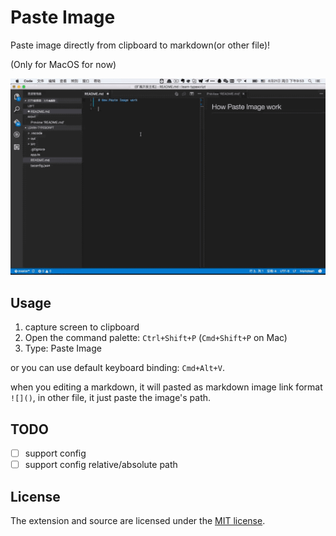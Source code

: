 # Paste Image

Paste image directly from clipboard to markdown(or other file)!

(Only for MacOS for now)

![](./res/vscode-paste-image.gif)

## Usage

1. capture screen to clipboard
2. Open the command palette: `Ctrl+Shift+P` (`Cmd+Shift+P` on Mac)
3. Type: Paste Image

or you can use default keyboard binding: `Cmd+Alt+V`.

when you editing a markdown, it will pasted as markdown image link format `![]()`, in other file, it just paste the image's path.

## TODO

- [ ] support config
- [ ] support config relative/absolute path

## License

The extension and source are licensed under the [MIT license](LICENSE.txt).
